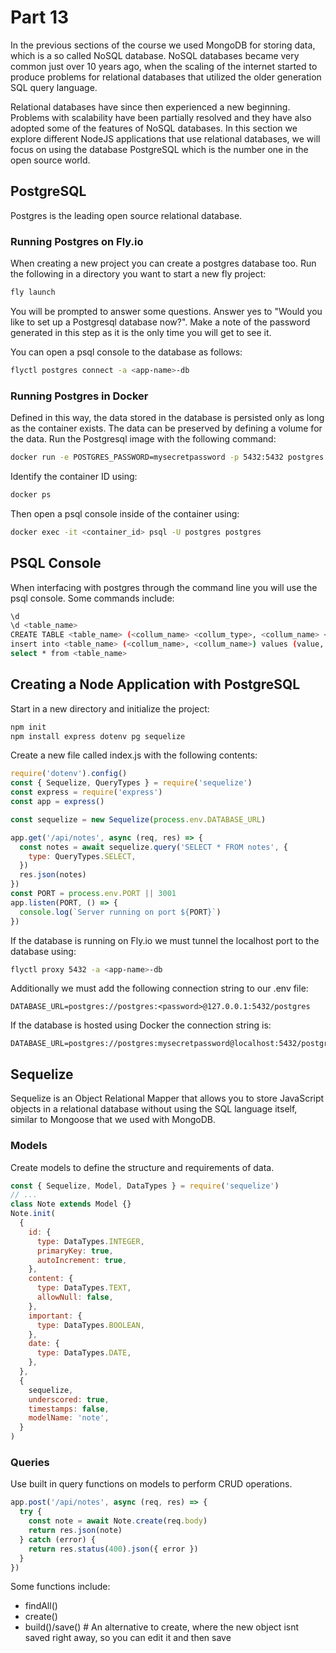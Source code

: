 # Part 13

In the previous sections of the course we used MongoDB for storing data, which is a so called NoSQL database. NoSQL databases became very common just over 10 years ago, when the scaling of the internet started to produce problems for relational databases that utilized the older generation SQL query language.

Relational databases have since then experienced a new beginning. Problems with scalability have been partially resolved and they have also adopted some of the features of NoSQL databases. In this section we explore different NodeJS applications that use relational databases, we will focus on using the database PostgreSQL which is the number one in the open source world.

## PostgreSQL

Postgres is the leading open source relational database.

### Running Postgres on Fly.io

When creating a new project you can create a postgres database too. Run the following in a directory you want to start a new fly project:

```bash
fly launch
```

You will be prompted to answer some questions. Answer yes to "Would you like to set up a Postgresql database now?". Make a note of the password generated in this step as it is the only time you will get to see it.

You can open a psql console to the database as follows:

```bash
flyctl postgres connect -a <app-name>-db
```

### Running Postgres in Docker

Defined in this way, the data stored in the database is persisted only as long as the container exists. The data can be preserved by defining a volume for the data.
Run the Postgresql image with the following command:

```bash
docker run -e POSTGRES_PASSWORD=mysecretpassword -p 5432:5432 postgres
```

Identify the container ID using:

```bash
docker ps
```

Then open a psql console inside of the container using:

```bash
docker exec -it <container_id> psql -U postgres postgres
```

## PSQL Console

When interfacing with postgres through the command line you will use the psql console. Some commands include:

```bash
\d                                                                                          # Displays the contents of the database
\d <table_name>                                                                             # Displays the schema of the table
CREATE TABLE <table_name> (<collum_name> <collum_type>, <collum_name> <collum_type>)        # Creates a new table with the specified collums
insert into <table_name> (<collum_name>, <collum_name>) values (value, value);              # Inserts a new row into a table with the specified data
select * from <table_name>                                                                  # Retrieves all rows in a table
```

## Creating a Node Application with PostgreSQL

Start in a new directory and initialize the project:

```bash
npm init
npm install express dotenv pg sequelize
```

Create a new file called index.js with the following contents:

```js
require('dotenv').config()
const { Sequelize, QueryTypes } = require('sequelize')
const express = require('express')
const app = express()

const sequelize = new Sequelize(process.env.DATABASE_URL)

app.get('/api/notes', async (req, res) => {
  const notes = await sequelize.query('SELECT * FROM notes', {
    type: QueryTypes.SELECT,
  })
  res.json(notes)
})
const PORT = process.env.PORT || 3001
app.listen(PORT, () => {
  console.log(`Server running on port ${PORT}`)
})
```

If the database is running on Fly.io we must tunnel the localhost port to the database using:

```bash
flyctl proxy 5432 -a <app-name>-db
```

Additionally we must add the following connection string to our .env file:

```env
DATABASE_URL=postgres://postgres:<password>@127.0.0.1:5432/postgres
```

If the database is hosted using Docker the connection string is:

```env
DATABASE_URL=postgres://postgres:mysecretpassword@localhost:5432/postgres
```

## Sequelize

Sequelize is an Object Relational Mapper that allows you to store JavaScript objects in a relational database without using the SQL language itself, similar to Mongoose that we used with MongoDB.

### Models

Create models to define the structure and requirements of data.

```js
const { Sequelize, Model, DataTypes } = require('sequelize')
// ...
class Note extends Model {}
Note.init(
  {
    id: {
      type: DataTypes.INTEGER,
      primaryKey: true,
      autoIncrement: true,
    },
    content: {
      type: DataTypes.TEXT,
      allowNull: false,
    },
    important: {
      type: DataTypes.BOOLEAN,
    },
    date: {
      type: DataTypes.DATE,
    },
  },
  {
    sequelize,
    underscored: true,
    timestamps: false,
    modelName: 'note',
  }
)
```

### Queries

Use built in query functions on models to perform CRUD operations.

```js
app.post('/api/notes', async (req, res) => {
  try {
    const note = await Note.create(req.body)
    return res.json(note)
  } catch (error) {
    return res.status(400).json({ error })
  }
})
```

Some functions include:

- findAll()
- create()
- build()/save() # An alternative to create, where the new object isnt saved right away, so you can edit it and then save
